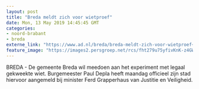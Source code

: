 ```yaml
---
layout: post
title: "Breda meldt zich voor wietproef"
date: Mon, 13 May 2019 14:45:45 GMT
categories: 
- noord-brabant 
- breda 
externe_link: "https://www.ad.nl/breda/breda-meldt-zich-voor-wietproef~a1f7c56a/"
feature_image: "https://images2.persgroep.net/rcs/fht279u75yfivKnK-z4GWCjd6Lg/diocontent/118295387/_fitwidth/400/?appId=21791a8992982cd8da851550a453bd7f&quality=0.7"
---
```


BREDA - De gemeente Breda wil meedoen aan het experiment met legaal gekweekte wiet. Burgemeester Paul Depla heeft maandag officieel zijn stad hiervoor aangemeld bij minister Ferd Grapperhaus van Justitie en Veiligheid.
